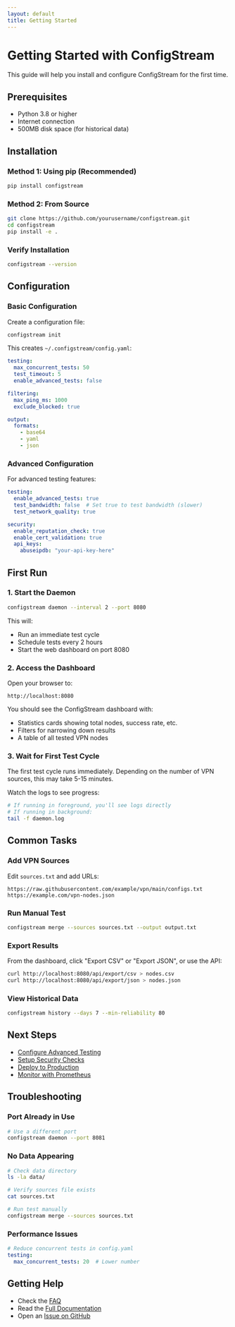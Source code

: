 ```yaml
---
layout: default
title: Getting Started
---
```


# Getting Started with ConfigStream

This guide will help you install and configure ConfigStream for the first time.

## Prerequisites

- Python 3.8 or higher
- Internet connection
- 500MB disk space (for historical data)

## Installation

### Method 1: Using pip (Recommended)

```bash
pip install configstream
```

### Method 2: From Source

```bash
git clone https://github.com/yourusername/configstream.git
cd configstream
pip install -e .
```

### Verify Installation

```bash
configstream --version
```

## Configuration

### Basic Configuration

Create a configuration file:

```bash
configstream init
```

This creates `~/.configstream/config.yaml`:

```yaml
testing:
  max_concurrent_tests: 50
  test_timeout: 5
  enable_advanced_tests: false

filtering:
  max_ping_ms: 1000
  exclude_blocked: true

output:
  formats:
    - base64
    - yaml
    - json
```

### Advanced Configuration

For advanced testing features:

```yaml
testing:
  enable_advanced_tests: true
  test_bandwidth: false  # Set true to test bandwidth (slower)
  test_network_quality: true

security:
  enable_reputation_check: true
  enable_cert_validation: true
  api_keys:
    abuseipdb: "your-api-key-here"
```

## First Run

### 1. Start the Daemon

```bash
configstream daemon --interval 2 --port 8080
```

This will:
- Run an immediate test cycle
- Schedule tests every 2 hours
- Start the web dashboard on port 8080

### 2. Access the Dashboard

Open your browser to:

```
http://localhost:8080
```

You should see the ConfigStream dashboard with:
- Statistics cards showing total nodes, success rate, etc.
- Filters for narrowing down results
- A table of all tested VPN nodes

### 3. Wait for First Test Cycle

The first test cycle runs immediately. Depending on the number of VPN sources, this may take 5-15 minutes.

Watch the logs to see progress:

```bash
# If running in foreground, you'll see logs directly
# If running in background:
tail -f daemon.log
```

## Common Tasks

### Add VPN Sources

Edit `sources.txt` and add URLs:

```
https://raw.githubusercontent.com/example/vpn/main/configs.txt
https://example.com/vpn-nodes.json
```

### Run Manual Test

```bash
configstream merge --sources sources.txt --output output.txt
```

### Export Results

From the dashboard, click "Export CSV" or "Export JSON", or use the API:

```bash
curl http://localhost:8080/api/export/csv > nodes.csv
curl http://localhost:8080/api/export/json > nodes.json
```

### View Historical Data

```bash
configstream history --days 7 --min-reliability 80
```

## Next Steps

- [Configure Advanced Testing](configuration#advanced-testing)
- [Setup Security Checks](configuration#security)
- [Deploy to Production](deployment)
- [Monitor with Prometheus](prometheus)

## Troubleshooting

### Port Already in Use

```bash
# Use a different port
configstream daemon --port 8081
```

### No Data Appearing

```bash
# Check data directory
ls -la data/

# Verify sources file exists
cat sources.txt

# Run test manually
configstream merge --sources sources.txt
```

### Performance Issues

```yaml
# Reduce concurrent tests in config.yaml
testing:
  max_concurrent_tests: 20  # Lower number
```

## Getting Help

- Check the [FAQ](faq)
- Read the [Full Documentation](/)
- Open an [Issue on GitHub](https://github.com/yourusername/configstream/issues)